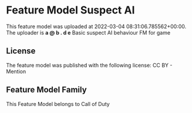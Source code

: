 # Feature Model Suspect AI
This feature model was uploaded at 2022-03-04 08:31:06.785562+00:00. The uploader is **a @ b . d e**
Basic suspect AI behaviour FM for game 
## License
The feature model was published with the following license:
CC BY - Mention
## Feature Model Family
This Feature Model belongs to Call of Duty

